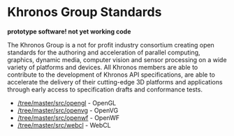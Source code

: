 # Khronos Group Standards

**prototype software! not yet working code**

The Khronos Group is a not for profit industry consortium creating open standards for the authoring and acceleration of parallel computing, graphics, dynamic media, computer vision and sensor processing on a wide variety of platforms and devices. All Khronos members are able to contribute to the development of Khronos API specifications, are able to accelerate the delivery of their cutting-edge 3D platforms and applications through early access to specification drafts and conformance tests.

 - [/tree/master/src/opengl]() - OpenGL
 - [/tree/master/src/openvg]() - OpenVG
 - [/tree/master/src/openwf]() - OpenWF
 - [/tree/master/src/webcl]() - WebCL